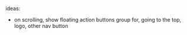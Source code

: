 ideas:

- on scrolling, show floating action buttons group for, going to the top, logo, other nav button
